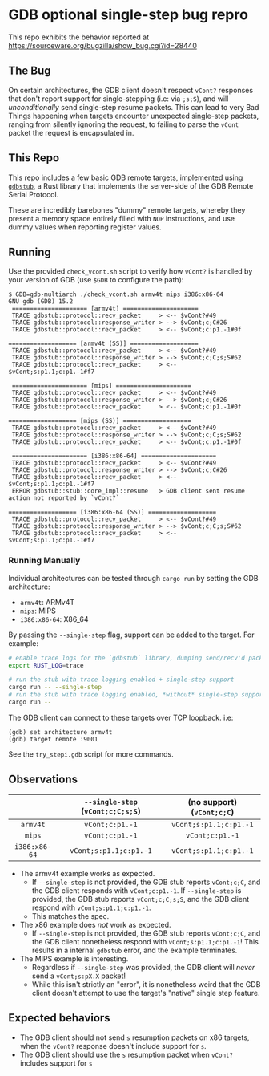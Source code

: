 # GDB optional single-step bug repro

This repo exhibits the behavior reported at https://sourceware.org/bugzilla/show_bug.cgi?id=28440

## The Bug

On certain architectures, the GDB client doesn't respect `vCont?` responses that don't report support for single-stepping (i.e: via `;s;S`), and will _unconditionally_ send single-step resume packets. This can lead to very Bad Things happening when targets encounter unexpected single-step packets, ranging from silently ignoring the request, to failing to parse the `vCont` packet the request is encapsulated in.

## This Repo

This repo includes a few basic GDB remote targets, implemented using [`gdbstub`](https://github.com/daniel5151/gdbstub), a Rust library that implements the server-side of the GDB Remote Serial Protocol.

These are incredibly barebones "dummy" remote targets, whereby they present a memory space entirely filled with `NOP` instructions, and use dummy values when reporting register values.

## Running

Use the provided `check_vcont.sh` script to verify how `vCont?` is handled by
your version of GDB (use `$GDB` to configure the path):

```
$ GDB=gdb-multiarch ./check_vcont.sh armv4t mips i386:x86-64
GNU gdb (GDB) 15.2
 ===================== [armv4t] =====================
 TRACE gdbstub::protocol::recv_packet     > <-- $vCont?#49
 TRACE gdbstub::protocol::response_writer > --> $vCont;c;C#26
 TRACE gdbstub::protocol::recv_packet     > <-- $vCont;c:p1.-1#0f

=================== [armv4t (SS)] ===================
 TRACE gdbstub::protocol::recv_packet     > <-- $vCont?#49
 TRACE gdbstub::protocol::response_writer > --> $vCont;c;C;s;S#62
 TRACE gdbstub::protocol::recv_packet     > <-- $vCont;s:p1.1;c:p1.-1#f7

 ===================== [mips] =====================
 TRACE gdbstub::protocol::recv_packet     > <-- $vCont?#49
 TRACE gdbstub::protocol::response_writer > --> $vCont;c;C#26
 TRACE gdbstub::protocol::recv_packet     > <-- $vCont;c:p1.-1#0f

=================== [mips (SS)] ===================
 TRACE gdbstub::protocol::recv_packet     > <-- $vCont?#49
 TRACE gdbstub::protocol::response_writer > --> $vCont;c;C;s;S#62
 TRACE gdbstub::protocol::recv_packet     > <-- $vCont;c:p1.-1#0f

 ===================== [i386:x86-64] =====================
 TRACE gdbstub::protocol::recv_packet     > <-- $vCont?#49
 TRACE gdbstub::protocol::response_writer > --> $vCont;c;C#26
 TRACE gdbstub::protocol::recv_packet     > <-- $vCont;s:p1.1;c:p1.-1#f7
 ERROR gdbstub::stub::core_impl::resume   > GDB client sent resume action not reported by `vCont?`

=================== [i386:x86-64 (SS)] ===================
 TRACE gdbstub::protocol::recv_packet     > <-- $vCont?#49
 TRACE gdbstub::protocol::response_writer > --> $vCont;c;C;s;S#62
 TRACE gdbstub::protocol::recv_packet     > <-- $vCont;s:p1.1;c:p1.-1#f7
```

### Running Manually

Individual architectures can be tested through `cargo run` by setting the GDB architecture:

- `armv4t`: ARMv4T
- `mips`: MIPS
- `i386:x86-64`: X86_64

By passing the `--single-step` flag, support can be added to the target. For
example:

```bash
# enable trace logs for the `gdbstub` library, dumping send/recv'd packets to stderr
export RUST_LOG=trace

# run the stub with trace logging enabled + single-step support
cargo run -- --single-step
# run the stub with trace logging enabled, *without* single-step support
cargo run --
```

The GDB client can connect to these targets over TCP loopback. i.e:

```
(gdb) set architecture armv4t
(gdb) target remote :9001
```

See the `try_stepi.gdb` script for more commands.

## Observations

|        | `--single-step` (`vCont;c;C;s;S`) | (no support) (`vCont;c;C`) |
|:------:|:---------------------------------:|:--------------------------:|
| `armv4t` |          `vCont;c:p1.-1`          |   `vCont;s:p1.1;c:p1.-1`   |
| `mips` |          `vCont;c:p1.-1`          |       `vCont;c:p1.-1`      |
| `i386:x86-64` |       `vCont;s:p1.1;c:p1.-1`      |   `vCont;s:p1.1;c:p1.-1`   |

- The armv4t example works as expected.
  - If `--single-step` is not provided, the GDB stub reports `vCont;c;C`, and the GDB client responds with `vCont;c:p1.-1`. If `--single-step` is provided, the GDB stub reports `vCont;c;C;s;S`, and the GDB client respond with `vCont;s:p1.1;c:p1.-1`.
  - This matches the spec.
- The x86 example does _not_ work as expected.
  - If `--single-step` is not provided, the GDB stub reports `vCont;c;C`, and the GDB client nonetheless respond with `vCont;s:p1.1;c:p1.-1`! This results in a internal `gdbstub` error, and the example terminates.
- The MIPS example is interesting.
  - Regardless if `--single-step` was provided, the GDB client will _never_ send a `vCont;s:pX.X` packet!
  - While this isn't strictly an "error", it is nonetheless weird that the GDB client doesn't attempt to use the target's "native" single step feature.

## Expected behaviors

- The GDB client should not send `s` resumption packets on x86 targets, when the `vCont?` response doesn't include support for `s`.
- The GDB client should use the `s` resumption packet when `vCont?` includes support for `s`

